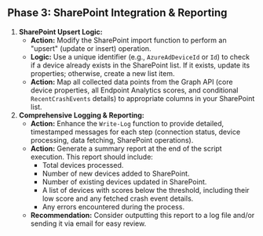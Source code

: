 ## Phase 3: SharePoint Integration & Reporting

1.  **SharePoint Upsert Logic:**
    *   **Action:** Modify the SharePoint import function to perform an "upsert" (update or insert) operation.
    *   **Logic:** Use a unique identifier (e.g., `AzureAdDeviceId` or `Id`) to check if a device already exists in the SharePoint list. If it exists, update its properties; otherwise, create a new list item.
    *   **Action:** Map all collected data points from the Graph API (core device properties, all Endpoint Analytics scores, and conditional `RecentCrashEvents` details) to appropriate columns in your SharePoint list.
2.  **Comprehensive Logging & Reporting:**
    *   **Action:** Enhance the `Write-Log` function to provide detailed, timestamped messages for each step (connection status, device processing, data fetching, SharePoint operations).
    *   **Action:** Generate a summary report at the end of the script execution. This report should include:
        *   Total devices processed.
        *   Number of new devices added to SharePoint.
        *   Number of existing devices updated in SharePoint.
        *   A list of devices with scores below the threshold, including their low score and any fetched crash event details.
        *   Any errors encountered during the process.
    *   **Recommendation:** Consider outputting this report to a log file and/or sending it via email for easy review.
